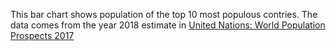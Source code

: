 This bar chart shows population of the top 10 most populous contries. The data comes from the year 2018 estimate in [United Nations: World Population Prospects 2017](https://population.un.org/wpp/downloads?folder=Archive&group=Standard%20Projections)
